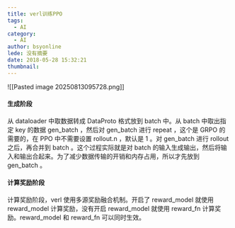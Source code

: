 ```yaml
---
title: verl训练PPO
tags:
  - AI
category:
  - AI
author: bsyonline
lede: 没有摘要
date: 2018-05-28 15:32:21
thumbnail:
---
```


![[Pasted image 20250813095728.png]]


#### 生成阶段

从 dataloader 中取数据转成 DataProto 格式放到 batch 中。从 batch 中取出指定 key 的数据 gen_batch ，然后对 gen_batch 进行 repeat ，这个是 GRPO 的需要的，在 PPO 中不需要设置 rollout.n ，默认是 1 。对 gen_batch 进行 rollout 之后，再合并到 batch 。这个过程实际就是对 batch 的输入生成输出，然后将输入和输出合起来。为了减少数据传输的开销和内存占用，所以才先放到 gen_batch 。

#### 计算奖励阶段

计算奖励阶段，verl 使用多源奖励融合机制。开启了 reward_model 就使用 reward_model 计算奖励，没有开启 reward_model 就使用 reward_fn 计算奖励。reward_model 和 reward_fn 可以同时生效。

